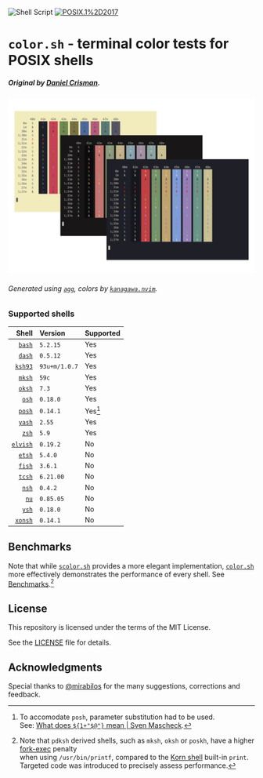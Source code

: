 ![Shell Script](https://img.shields.io/badge/Shell_Script-9DDE66?logo=gnubash&logoColor=000&style=for-the-badge)
[![POSIX.1%2D2017](https://img.shields.io/badge/POSIX.1&#8209;2017-6A737D?labelColor=6A737D&style=for-the-badge)](https://www.google.com)

# `color.sh` - terminal color tests for POSIX shells

##### Original by [Daniel Crisman].

![](graphics/color-sh.png)

###### Generated using [`agg`], colors by [`kanagawa.nvim`].

### Supported shells

|      Shell | Version       | Supported |
| ---------: | :------------ | :-------- |
|   [`bash`] | `5.2.15`      | Yes       |
|   [`dash`] | `0.5.12`      | Yes       |
|  [`ksh93`] | `93u+m/1.0.7` | Yes       |
|   [`mksh`] | `59c`         | Yes       |
|   [`oksh`] | `7.3`         | Yes       |
|    [`osh`] | `0.18.0`      | Yes       |
|   [`posh`] | `0.14.1`      | Yes[^1]   |
|   [`yash`] | `2.55`        | Yes       |
|    [`zsh`] | `5.9`         | Yes       |
| [`elvish`] | `0.19.2`      | No        |
|   [`etsh`] | `5.4.0`       | No        |
|   [`fish`] | `3.6.1`       | No        |
|   [`tcsh`] | `6.21.00`     | No        |
|    [`nsh`] | `0.4.2`       | No        |
|     [`nu`] | `0.85.05`     | No        |
|    [`ysh`] | `0.18.0`      | No        |
|  [`xonsh`] | `0.14.1`      | No        |

## Benchmarks

Note that while [`scolor.sh`] provides a more elegant implementation,
[`color.sh`] more effectively demonstrates the performance of every shell.
See [Benchmarks](doc/Benchmark.md).[^2]

## License

This repository is licensed under the terms of the MIT License.
   
See the [LICENSE](LICENSE) file for details.

## Acknowledgments

Special thanks to [@mirabilos](https://github.com/mirabilos) for the many suggestions, corrections and feedback.

[^1]: To accomodate `posh`, parameter substitution had to be used. \
      See: [What does `${1+"$@"}` mean | Sven Mascheck].
[^2]: Note that `pdksh` derived shells, such as `mksh`, `oksh` or `poskh`, 
      have a higher [fork-exec] penalty \
      when using `/usr/bin/printf`, 
      compared to the [Korn shell] built-in `print`. \
      Targeted code was introduced to precisely assess performance.

[`agg`]: https://github.com/asciinema/agg
[`bash`]: https://git.savannah.gnu.org/cgit/bash.git/
[`dash`]: https://git.kernel.org/pub/scm/utils/dash/dash.git
[`ksh93`]: https://github.com/ksh93/ksh
[`mksh`]: https://github.com/MirBSD/mksh
[`osh`]: https://www.oilshell.org/cross-ref.html?tag=OSH#OSH
[`oksh`]: https://github.com/ibara/oksh
[`posh`]: https://salsa.debian.org/clint/posh
[`yash`]: https://github.com/magicant/yash
[`zsh`]: https://github.com/zsh-users/zsh
[`elvish`]: https://github.com/elves/elvish
[`etsh`]: https://etsh.nl/
[`fish`]: https://github.com/fish-shell/fish-shell
[`nsh`]: https://github.com/nuta/nsh
[`nu`]: https://github.com/nushell/nushell
[`tcsh`]: https://github.com/freebsd/freebsd-src/tree/main/bin/csh
[`ysh`]: https://www.oilshell.org/cross-ref.html?tag=YSH#YSH
[`xonsh`]: https://xon.sh/

[`kanagawa.nvim`]: https://github.com/rebelot/kanagawa.nvim
[Daniel Crisman]: https://tldp.org/HOWTO/Bash-Prompt-HOWTO/x329.html
[fork-exec]: https://en.wikipedia.org/wiki/Fork%E2%80%93exec
[Korn shell]: https://web.archive.org/web/20151025145158/http://www2.research.att.com/sw/download/man/man1/ksh.html
[`scolor.sh`]: src/scolor.sh
[`color.sh`]: src/color.sh
[What does `${1+"$@"}` mean | Sven Mascheck]: https://www.in-ulm.de/~mascheck/various/bourne_args/
